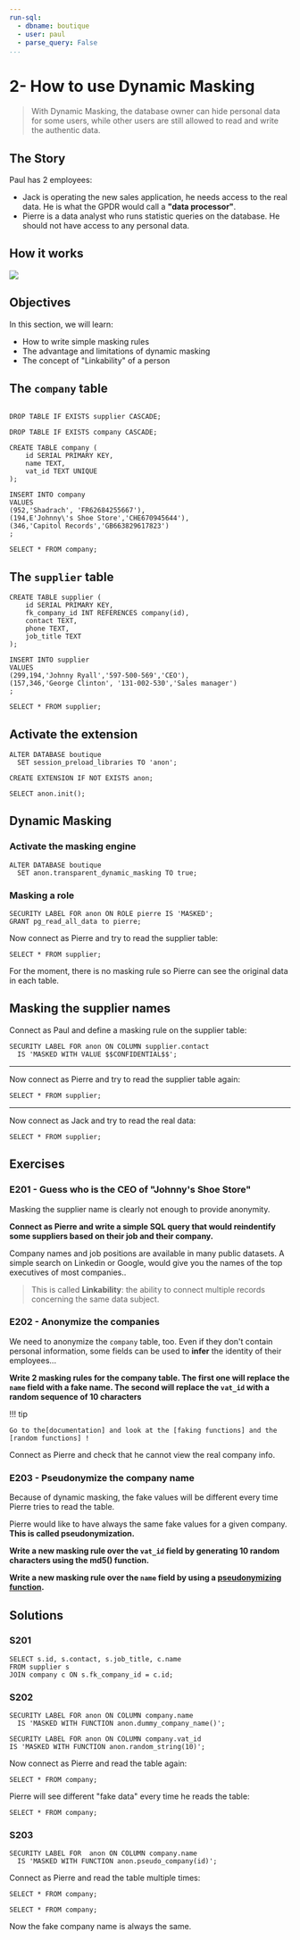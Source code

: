 ```yaml
---
run-sql:
  - dbname: boutique
  - user: paul
  - parse_query: False
...
```


# 2- How to use Dynamic Masking

> With Dynamic Masking, the database owner can hide personal data for
> some users, while other users are still allowed to read and write the
> authentic data.

## The Story

Paul has 2 employees:

-   Jack is operating the new sales application, he needs access to the
    real data. He is what the GPDR would call a **\"data processor\"**.
-   Pierre is a data analyst who runs statistic queries on the database.
    He should not have access to any personal data.

## How it works

![](../images/anon-Dynamic.drawio.png)

## Objectives

In this section, we will learn:

-   How to write simple masking rules
-   The advantage and limitations of dynamic masking
-   The concept of \"Linkability\" of a person

## The `company` table


``` { .run-postgres parse_query=False }

DROP TABLE IF EXISTS supplier CASCADE;

DROP TABLE IF EXISTS company CASCADE;

CREATE TABLE company (
    id SERIAL PRIMARY KEY,
    name TEXT,
    vat_id TEXT UNIQUE
);
```

``` run-postgres
INSERT INTO company
VALUES
(952,'Shadrach', 'FR62684255667'),
(194,E'Johnny\'s Shoe Store','CHE670945644'),
(346,'Capitol Records','GB663829617823')
;
```

``` run-postgres
SELECT * FROM company;
```

## The `supplier` table

``` { .run-postgres parse_query=False }
CREATE TABLE supplier (
    id SERIAL PRIMARY KEY,
    fk_company_id INT REFERENCES company(id),
    contact TEXT,
    phone TEXT,
    job_title TEXT
);
```

``` run-postgres
INSERT INTO supplier
VALUES
(299,194,'Johnny Ryall','597-500-569','CEO'),
(157,346,'George Clinton', '131-002-530','Sales manager')
;
```

``` run-postgres
SELECT * FROM supplier;
```

## Activate the extension

``` run-postgres
ALTER DATABASE boutique
  SET session_preload_libraries TO 'anon';

CREATE EXTENSION IF NOT EXISTS anon;

SELECT anon.init();
```

## Dynamic Masking

### Activate the masking engine

``` { .run-postgres parse_query=False }
ALTER DATABASE boutique
  SET anon.transparent_dynamic_masking TO true;
```

### Masking a role


``` run-postgres
SECURITY LABEL FOR anon ON ROLE pierre IS 'MASKED';
GRANT pg_read_all_data to pierre;
```

Now connect as Pierre and try to read the supplier table:

``` { .run-postgres user=pierre}
SELECT * FROM supplier;
```

For the moment, there is no masking rule so Pierre can see the original
data in each table.

## Masking the supplier names

Connect as Paul and define a masking rule on the supplier table:

``` run-postgres
SECURITY LABEL FOR anon ON COLUMN supplier.contact
  IS 'MASKED WITH VALUE $$CONFIDENTIAL$$';
```


------------------------------------------------------------------------

Now connect as Pierre and try to read the supplier table again:

``` { .run-postgres user=pierre}
SELECT * FROM supplier;
```

------------------------------------------------------------------------

Now connect as Jack and try to read the real data:

``` { .run-postgres user=jack }
SELECT * FROM supplier;
```

## Exercises

### E201 - Guess who is the CEO of "Johnny's Shoe Store"

Masking the supplier name is clearly not enough to provide anonymity.

**Connect as Pierre and write a simple SQL query that would reindentify
some suppliers based on their job and their company.**

Company names and job positions are available in many public datasets. A
simple search on Linkedin or Google, would give you the names of the top
executives of most companies..

> This is called **Linkability**: the ability to connect multiple
> records concerning the same data subject.

### E202 - Anonymize the companies

We need to anonymize the `company` table, too. Even if they don't
contain personal information, some fields can be used to **infer** the
identity of their employees...

**Write 2 masking rules for the company table. The first one will
replace the `name` field with a fake name. The second will replace the
`vat_id` with a random sequence of 10 characters**

!!! tip

    Go to the[documentation] and look at the [faking functions] and the
    [random functions] !

[documentation]: https://postgresql-anonymizer.readthedocs.io/en/stable/
[faking functions]: https://postgresql-anonymizer.readthedocs.io/en/stable/masking_functions#faking
[random functions]: https://postgresql-anonymizer.readthedocs.io/en/stable/masking_functions#randomization

Connect as Pierre and check that he cannot view the real company info.


### E203 - Pseudonymize the company name

Because of dynamic masking, the fake values will be different every time
Pierre tries to read the table.

Pierre would like to have always the same fake values for a given
company. **This is called pseudonymization.**

**Write a new masking rule over the `vat_id` field by generating 10
random characters using the md5() function.**

**Write a new masking rule over the `name` field by using a
[pseudonymizing function].**

[pseudonymizing function]: https://postgresql-anonymizer.readthedocs.io/en/stable/masking_functions#pseudonymization

## Solutions

### S201

``` { .run-postgres user=pierre }
SELECT s.id, s.contact, s.job_title, c.name
FROM supplier s
JOIN company c ON s.fk_company_id = c.id;
```


### S202

``` run-postgres
SECURITY LABEL FOR anon ON COLUMN company.name
  IS 'MASKED WITH FUNCTION anon.dummy_company_name()';

SECURITY LABEL FOR anon ON COLUMN company.vat_id
IS 'MASKED WITH FUNCTION anon.random_string(10)';
```

Now connect as Pierre and read the table again:

``` { .run-postgres user=pierre }
SELECT * FROM company;
```

Pierre will see different "fake data" every time he reads the table:

``` { .run-postgres user=pierre }
SELECT * FROM company;
```

### S203

``` run-postgres
SECURITY LABEL FOR  anon ON COLUMN company.name
  IS 'MASKED WITH FUNCTION anon.pseudo_company(id)';
```

Connect as Pierre and read the table multiple times:

``` { .run-postgres user=pierre }
SELECT * FROM company;
```

``` { .run-postgres user=pierre }
SELECT * FROM company;
```

Now the fake company name is always the same.
